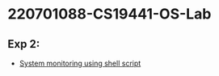 # 220701088-CS19441-OS-Lab
## Exp 2:
- [System monitoring using shell script](Ex-02/shellscript.sh)
